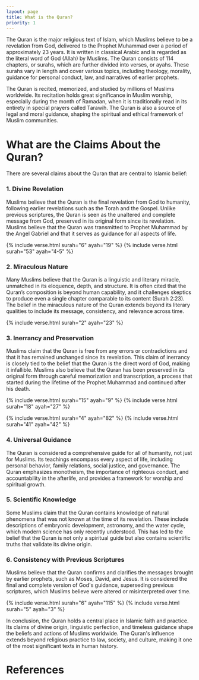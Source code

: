 ```yaml
---
layout: page
title: What is the Quran?
priority: 1
---
```


The Quran is the major religious text of Islam, which Muslims believe to be a revelation from God, delivered to the Prophet Muhammad over a period of approximately 23 years. It is written in classical Arabic and is regarded as the literal word of God (Allah) by Muslims. The Quran consists of 114 chapters, or surahs, which are further divided into verses, or ayahs. These surahs vary in length and cover various topics, including theology, morality, guidance for personal conduct, law, and narratives of earlier prophets.

The Quran is recited, memorized, and studied by millions of Muslims worldwide. Its recitation holds great significance in Muslim worship, especially during the month of Ramadan, when it is traditionally read in its entirety in special prayers called Tarawih. The Quran is also a source of legal and moral guidance, shaping the spiritual and ethical framework of Muslim communities.

# What are the Claims About the Quran?

There are several claims about the Quran that are central to Islamic belief:

### 1. Divine Revelation
Muslims believe that the Quran is the final revelation from God to humanity, following earlier revelations such as the Torah and the Gospel. Unlike previous scriptures, the Quran is seen as the unaltered and complete message from God, preserved in its original form since its revelation. Muslims believe that the Quran was transmitted to Prophet Muhammad by the Angel Gabriel and that it serves as guidance for all aspects of life.

{% include verse.html surah="6" ayah="19" %}
{% include verse.html surah="53" ayah="4-5" %}

### 2. Miraculous Nature
Many Muslims believe that the Quran is a linguistic and literary miracle, unmatched in its eloquence, depth, and structure. It is often cited that the Quran’s composition is beyond human capability, and it challenges skeptics to produce even a single chapter comparable to its content (Surah 2:23). The belief in the miraculous nature of the Quran extends beyond its literary qualities to include its message, consistency, and relevance across time.

{% include verse.html surah="2" ayah="23" %}

### 3. Inerrancy and Preservation
Muslims claim that the Quran is free from any errors or contradictions and that it has remained unchanged since its revelation. This claim of inerrancy is closely tied to the belief that the Quran is the direct word of God, making it infallible. Muslims also believe that the Quran has been preserved in its original form through careful memorization and transcription, a process that started during the lifetime of the Prophet Muhammad and continued after his death.

{% include verse.html surah="15" ayah="9" %}
{% include verse.html surah="18" ayah="27" %}

{% include verse.html surah="4" ayah="82" %}
{% include verse.html surah="41" ayah="42" %}

### 4. Universal Guidance
The Quran is considered a comprehensive guide for all of humanity, not just for Muslims. Its teachings encompass every aspect of life, including personal behavior, family relations, social justice, and governance. The Quran emphasizes monotheism, the importance of righteous conduct, and accountability in the afterlife, and provides a framework for worship and spiritual growth.

### 5. Scientific Knowledge
Some Muslims claim that the Quran contains knowledge of natural phenomena that was not known at the time of its revelation. These include descriptions of embryonic development, astronomy, and the water cycle, which modern science has only recently understood. This has led to the belief that the Quran is not only a spiritual guide but also contains scientific truths that validate its divine origin.

### 6. Consistency with Previous Scriptures
Muslims believe that the Quran confirms and clarifies the messages brought by earlier prophets, such as Moses, David, and Jesus. It is considered the final and complete version of God's guidance, superseding previous scriptures, which Muslims believe were altered or misinterpreted over time.

{% include verse.html surah="6" ayah="115" %}
{% include verse.html surah="5" ayah="3" %}

In conclusion, the Quran holds a central place in Islamic faith and practice. Its claims of divine origin, linguistic perfection, and timeless guidance shape the beliefs and actions of Muslims worldwide. The Quran's influence extends beyond religious practice to law, society, and culture, making it one of the most significant texts in human history.

# References
